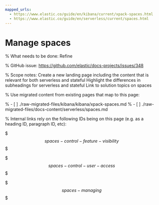 ```yaml
---
mapped_urls:
  - https://www.elastic.co/guide/en/kibana/current/xpack-spaces.html
  - https://www.elastic.co/guide/en/serverless/current/spaces.html
---
```


# Manage spaces

% What needs to be done: Refine

% GitHub issue: https://github.com/elastic/docs-projects/issues/348

% Scope notes: Create a new landing page including the content that is relevant for both serverless and stateful Highlight the differences in subheadings for serverless and stateful Link to solution topics on spaces

% Use migrated content from existing pages that map to this page:

% - [ ] ./raw-migrated-files/kibana/kibana/xpack-spaces.md
% - [ ] ./raw-migrated-files/docs-content/serverless/spaces.md

% Internal links rely on the following IDs being on this page (e.g. as a heading ID, paragraph ID, etc):

$$$spaces-control-feature-visibility$$$

$$$spaces-control-user-access$$$

$$$spaces-managing$$$
